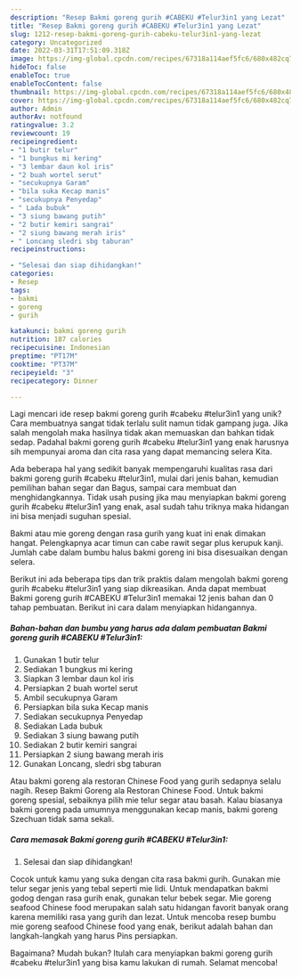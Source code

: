 ```yaml
---
description: "Resep Bakmi goreng gurih #CABEKU #Telur3in1 yang Lezat"
title: "Resep Bakmi goreng gurih #CABEKU #Telur3in1 yang Lezat"
slug: 1212-resep-bakmi-goreng-gurih-cabeku-telur3in1-yang-lezat
category: Uncategorized
date: 2022-03-31T17:51:09.318Z
image: https://img-global.cpcdn.com/recipes/67318a114aef5fc6/680x482cq70/bakmi-goreng-gurih-cabeku-telur3in1-foto-resep-utama.jpg
hideToc: false
enableToc: true
enableTocContent: false
thumbnail: https://img-global.cpcdn.com/recipes/67318a114aef5fc6/680x482cq70/bakmi-goreng-gurih-cabeku-telur3in1-foto-resep-utama.jpg
cover: https://img-global.cpcdn.com/recipes/67318a114aef5fc6/680x482cq70/bakmi-goreng-gurih-cabeku-telur3in1-foto-resep-utama.jpg
author: Admin
authorAv: notfound
ratingvalue: 3.2
reviewcount: 19
recipeingredient:
- "1 butir telur"
- "1 bungkus mi kering"
- "3 lembar daun kol iris"
- "2 buah wortel serut"
- "secukupnya Garam"
- "bila suka Kecap manis"
- "secukupnya Penyedap"
- " Lada bubuk"
- "3 siung bawang putih"
- "2 butir kemiri sangrai"
- "2 siung bawang merah iris"
- " Loncang sledri sbg taburan"
recipeinstructions:

- "Selesai dan siap dihidangkan!"
categories:
- Resep
tags:
- bakmi
- goreng
- gurih

katakunci: bakmi goreng gurih 
nutrition: 187 calories
recipecuisine: Indonesian
preptime: "PT17M"
cooktime: "PT37M"
recipeyield: "3"
recipecategory: Dinner

---
```





Lagi mencari ide resep bakmi goreng gurih #cabeku #telur3in1 yang unik? Cara membuatnya sangat tidak terlalu sulit namun tidak gampang juga. Jika salah mengolah maka hasilnya tidak akan memuaskan dan bahkan tidak sedap. Padahal bakmi goreng gurih #cabeku #telur3in1 yang enak harusnya sih mempunyai aroma dan cita rasa yang dapat memancing selera Kita.





Ada beberapa hal yang sedikit banyak mempengaruhi kualitas rasa dari bakmi goreng gurih #cabeku #telur3in1, mulai dari jenis bahan, kemudian pemilihan bahan segar dan Bagus, sampai cara membuat dan menghidangkannya. Tidak usah pusing jika mau menyiapkan bakmi goreng gurih #cabeku #telur3in1 yang enak,      asal sudah tahu triknya maka hidangan ini bisa menjadi suguhan spesial.














Bakmi atau mie goreng dengan rasa gurih yang kuat ini enak dimakan hangat. Pelengkapnya acar timun can cabe rawit segar plus kerupuk kanji. Jumlah cabe dalam bumbu halus bakmi goreng ini bisa disesuaikan dengan selera.






Berikut ini ada beberapa tips dan trik praktis dalam mengolah bakmi goreng gurih #cabeku #telur3in1 yang siap dikreasikan. Anda dapat membuat Bakmi goreng gurih #CABEKU #Telur3in1 memakai 12 jenis bahan dan 0 tahap pembuatan. Berikut ini cara dalam menyiapkan hidangannya.

<!--inarticleads1-->

##### Bahan-bahan dan bumbu yang harus ada dalam pembuatan Bakmi goreng gurih #CABEKU #Telur3in1:

1. Gunakan 1 butir telur
1. Sediakan 1 bungkus mi kering
1. Siapkan 3 lembar daun kol iris
1. Persiapkan 2 buah wortel serut
1. Ambil secukupnya Garam
1. Persiapkan bila suka Kecap manis
1. Sediakan secukupnya Penyedap
1. Sediakan  Lada bubuk
1. Sediakan 3 siung bawang putih
1. Sediakan 2 butir kemiri sangrai
1. Persiapkan 2 siung bawang merah iris
1. Gunakan  Loncang, sledri sbg taburan


Atau bakmi goreng ala restoran Chinese Food yang gurih sedapnya selalu nagih. Resep Bakmi Goreng ala Restoran Chinese Food. Untuk bakmi goreng spesial, sebaiknya pilih mie telur segar atau basah. Kalau biasanya bakmi goreng pada umumnya menggunakan kecap manis, bakmi goreng Szechuan tidak sama sekali. 

<!--inarticleads2-->

##### Cara memasak Bakmi goreng gurih #CABEKU #Telur3in1:


1. Selesai dan siap dihidangkan!

Cocok untuk kamu yang suka dengan cita rasa bakmi gurih. Gunakan mie telur segar jenis yang tebal seperti mie lidi. Untuk mendapatkan bakmi godog dengan rasa gurih enak, gunakan telur bebek segar. Mie goreng seafood Chinese food merupakan salah satu hidangan favorit banyak orang karena memiliki rasa yang gurih dan lezat. Untuk mencoba resep bumbu mie goreng seafood Chinese food yang enak, berikut adalah bahan dan langkah-langkah yang harus Pins persiapkan. 

Bagaimana? Mudah bukan? Itulah cara menyiapkan bakmi goreng gurih #cabeku #telur3in1 yang bisa kamu lakukan di rumah. Selamat mencoba!

